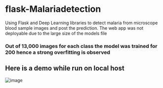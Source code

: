 # flask-Malariadetection
Using Flask and Deep Learning libraries to detect malaria from microscope blood sample images and post the prediction.
The web app was not deployable due to the large size of the models file 
### Out of 13,000 images for each class the model was trained for 200 hence a strong overfitting is observed
## Here is a demo while run on local host

![image](https://user-images.githubusercontent.com/49975886/124467735-e114fc00-ddb5-11eb-9822-1ad395713e66.png)

